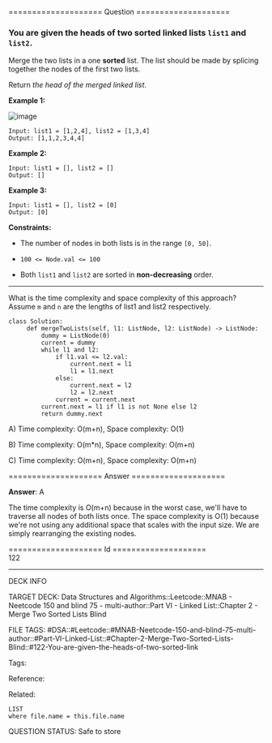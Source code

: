 ==================== Question ====================  

### You are given the heads of two sorted linked lists `list1` and `list2`.

Merge the two lists in a one **sorted** list. The list should be made by splicing together the nodes of the first two lists.

Return _the head of the merged linked list_.

**Example 1:**

![image](https://imagedelivery.net/CLfkmk9Wzy8_9HRyug4EVA/6bafdf72-dfb3-4085-9372-f34e7361d700/public)

<!-- codeblock-start -->
<pre><code>Input: list1 = [1,2,4], list2 = [1,3,4]
Output: [1,1,2,3,4,4]
</code></pre>
<!-- codeblock-end -->

**Example 2:**

<!-- codeblock-start -->
<pre><code>Input: list1 = [], list2 = []
Output: []
</code></pre>
<!-- codeblock-end -->

**Example 3:**

<!-- codeblock-start -->
<pre><code>Input: list1 = [], list2 = [0]
Output: [0]
</code></pre>
<!-- codeblock-end -->

**Constraints:**

- The number of nodes in both lists is in the range `[0, 50]`.

- `100 <= Node.val <= 100`

- Both `list1` and `list2` are sorted in **non-decreasing** order.

---

What is the time complexity and space complexity of this approach? Assume `m` and `n` are the lengths of list1 and list2 respectively.

<!-- codeblock-start -->
<pre><code class="hljs language-python"><span class="hljs-keyword">class</span> <span class="hljs-title class_">Solution</span>:
     <span class="hljs-keyword">def</span> <span class="hljs-title function_">mergeTwoLists</span>(<span class="hljs-params">self, l1: ListNode, l2: ListNode</span>) -> ListNode:
         dummy = ListNode(<span class="hljs-number">0</span>)
         current = dummy
         <span class="hljs-keyword">while</span> l1 <span class="hljs-keyword">and</span> l2:
             <span class="hljs-keyword">if</span> l1.val &#x3C;= l2.val:
                 current.<span class="hljs-built_in">next</span> = l1
                 l1 = l1.<span class="hljs-built_in">next</span>
             <span class="hljs-keyword">else</span>:
                 current.<span class="hljs-built_in">next</span> = l2
                 l2 = l2.<span class="hljs-built_in">next</span>
             current = current.<span class="hljs-built_in">next</span>
         current.<span class="hljs-built_in">next</span> = l1 <span class="hljs-keyword">if</span> l1 <span class="hljs-keyword">is</span> <span class="hljs-keyword">not</span> <span class="hljs-literal">None</span> <span class="hljs-keyword">else</span> l2
         <span class="hljs-keyword">return</span> dummy.<span class="hljs-built_in">next</span>
</code></pre>
<!-- codeblock-end -->

A) Time complexity: O(m+n), Space complexity: O(1)

B) Time complexity: O(m\*n), Space complexity: O(m+n)

C) Time complexity: O(m+n), Space complexity: O(m+n)  

==================== Answer ====================  

**Answer**: A

The time complexity is O(m+n) because in the worst case, we'll have to traverse all nodes of both lists once. The space complexity is O(1) because we're not using any additional space that scales with the input size. We are simply rearranging the existing nodes.

==================== Id ====================  
122

---

DECK INFO

TARGET DECK: Data Structures and Algorithms::Leetcode::MNAB - Neetcode 150 and blind 75 - multi-author::Part VI - Linked List::Chapter 2 - Merge Two Sorted Lists Blind

FILE TAGS: #DSA::#Leetcode::#MNAB-Neetcode-150-and-blind-75-multi-author::#Part-VI-Linked-List::#Chapter-2-Merge-Two-Sorted-Lists-Blind::#122-You-are-given-the-heads-of-two-sorted-link

Tags:

Reference:

Related:

```dataview
LIST
where file.name = this.file.name
```
QUESTION STATUS: Safe to store
